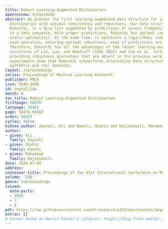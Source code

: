 ```yaml
---
title: Robust Learning-Augmented Dictionaries
openreview: XyhgssAo5b
abstract: We present the first learning-augmented data structure for implementing
  dictionaries with optimal consistency and robustness. Our data structure, named
  RobustSL, is a Skip list augmented by predictions of access frequencies of elements
  in a data sequence. With proper predictions, RobustSL has optimal consistency (achieves
  static optimality). At the same time, it maintains a logarithmic running time for
  each operation, ensuring optimal robustness, even if predictions are generated adversarially.
  Therefore, RobustSL has all the advantages of the recent learning-augmented data
  structures of Lin, Luo, and Woodruff (ICML 2022) and Cao et al. (arXiv 2023), while
  providing robustness guarantees that are absent in the previous work. Numerical
  experiments show that RobustSL outperforms alternative data structures using both
  synthetic and real datasets.
layout: inproceedings
series: Proceedings of Machine Learning Research
publisher: PMLR
issn: 2640-3498
id: zeynali24a
month: 0
tex_title: Robust Learning-Augmented Dictionaries
firstpage: 58470
lastpage: 58483
page: 58470-58483
order: 58470
cycles: false
bibtex_author: Zeynali, Ali and Kamali, Shahin and Hajiesmaili, Mohammad
author:
- given: Ali
  family: Zeynali
- given: Shahin
  family: Kamali
- given: Mohammad
  family: Hajiesmaili
date: 2024-07-08
address:
container-title: Proceedings of the 41st International Conference on Machine Learning
volume: '235'
genre: inproceedings
issued:
  date-parts:
  - 2024
  - 7
  - 8
pdf: https://raw.githubusercontent.com/mlresearch/v235/main/assets/zeynali24a/zeynali24a.pdf
extras: []
# Format based on Martin Fenner's citeproc: https://blog.front-matter.io/posts/citeproc-yaml-for-bibliographies/
---
```

